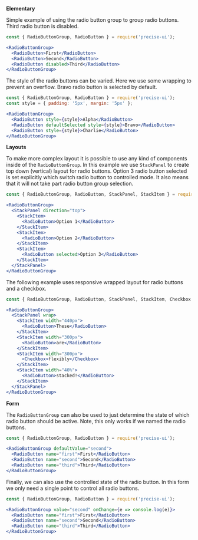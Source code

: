 **Elementary**

Simple example of using the radio button group to group radio buttons. Third radio button is disabled.

```jsx
const { RadioButtonGroup, RadioButton } = require('precise-ui');

<RadioButtonGroup>
  <RadioButton>First</RadioButton>
  <RadioButton>Second</RadioButton>
  <RadioButton disabled>Third</RadioButton>
</RadioButtonGroup>
```

The style of the radio buttons can be varied. Here we use some wrapping to prevent an overflow. Bravo radio button is selected by default.

```jsx
const { RadioButtonGroup, RadioButton } = require('precise-ui');
const style = { padding: '5px', margin: '5px' };

<RadioButtonGroup>
  <RadioButton style={style}>Alpha</RadioButton>
  <RadioButton defaultSelected style={style}>Bravo</RadioButton>
  <RadioButton style={style}>Charlie</RadioButton>
</RadioButtonGroup>
```

**Layouts**

To make more complex layout it is possible to use any kind of components inside of the `RadioButtonGroup`. In this example we use `StackPanel` to create top down (vertical) layout for radio buttons. Option 3 radio button selected is set explicitly which switch radio button to controlled mode. It also means that it will not take part radio button group selection.

```jsx
const { RadioButtonGroup, RadioButton, StackPanel, StackItem } = require('precise-ui');

<RadioButtonGroup>
  <StackPanel direction="top">
    <StackItem>
      <RadioButton>Option 1</RadioButton>
    </StackItem>
    <StackItem>
      <RadioButton>Option 2</RadioButton>
    </StackItem>
    <StackItem>
      <RadioButton selected>Option 3</RadioButton>
    </StackItem>
  </StackPanel>
</RadioButtonGroup>
```

The following example uses responsive wrapped layout for radio buttons and a checkbox.

```jsx
const { RadioButtonGroup, RadioButton, StackPanel, StackItem, Checkbox } = require('precise-ui');

<RadioButtonGroup>
  <StackPanel wrap>
    <StackItem width="440px">
      <RadioButton>These</RadioButton>
    </StackItem>
    <StackItem width="300px">
      <RadioButton>are</RadioButton>
    </StackItem>
    <StackItem width="300px">
      <Checkbox>flexibly</Checkbox>
    </StackItem>
    <StackItem width="40%">
      <RadioButton>stacked!</RadioButton>
    </StackItem>
  </StackPanel>
</RadioButtonGroup>
```

**Form**

The `RadioButtonGroup` can also be used to just determine the state of which radio button should be active. Note, this only works if we named the radio buttons.

```jsx
const { RadioButtonGroup, RadioButton } = require('precise-ui');

<RadioButtonGroup defaultValue="second">
  <RadioButton name="first">First</RadioButton>
  <RadioButton name="second">Second</RadioButton>
  <RadioButton name="third">Third</RadioButton>
</RadioButtonGroup>
```

Finally, we can also use the controlled state of the radio button. In this form we only need a single point to control all radio buttons.

```jsx
const { RadioButtonGroup, RadioButton } = require('precise-ui');

<RadioButtonGroup value="second" onChange={e => console.log(e)}>
  <RadioButton name="first">First</RadioButton>
  <RadioButton name="second">Second</RadioButton>
  <RadioButton name="third">Third</RadioButton>
</RadioButtonGroup>
```

